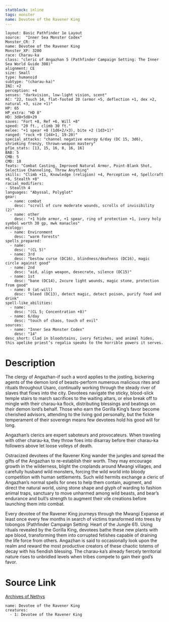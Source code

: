 ```yaml
---
statblock: inline
tags: monster
name: Devotee of the Ravener King
---
```

```statblock
layout: Basic Pathfinder 1e Layout
source:  "Inner Sea Monster Codex"
Monster_CR: 7
name: Devotee of the Ravener King
Monster_XP: 3200
race: Charau-ka
class: "cleric of Angazhan 5 (Pathfinder Campaign Setting: The Inner Sea World Guide 308)"
alignment: CE
size: Small
type: humanoid
subtype: "(charau-ka)"
INI: +2
perception: +4
senses: "darkvision, low-light vision, scent"
AC: "22, touch 14, flat-footed 20 (armor +5, deflection +1, dex +2, natural +3, size +1)"
HP: 65
HP_extra: "HD 8"
HD: 3d8+5d8+29
saves: "Fort +8, Ref +6, Will +8"
speed: "20 ft., climb 30 ft."
melee: "+1 spear +8 (1d6+2/×3), bite +2 (1d3+1)"
ranged: "rock +9 (1d4+1, 19-20)"
special_attacks: "channel negative energy 6/day (DC 15, 3d6), shrieking frenzy, thrown-weapon mastery"
pf1e_stats: [13, 15, 16, 8, 16, 16]
BAB: 5
CMB: 5
CMD: 18
feats: "Combat Casting, Improved Natural Armor, Point-Blank Shot, Selective Channeling, Throw Anything"
skills: "Climb +11, Knowledge (religion) +4, Perception +4, Spellcraft +6, Stealth +8"
racial_modifiers:
- Stealth 4
languages: "Abyssal, Polyglot"
gear:
  - name: combat
    desc: "scroll of cure moderate wounds, scrolls of invisibility (2)"
  - name: other
    desc: "+1 hide armor, +1 spear, ring of protection +1, ivory holy symbol worth 30 gp, mwk manacles"
ecology:
  - name: Environment
    desc: "warm forests"
spells_prepared:
  - name:
    desc: "(CL 5)"
  - name: 3rd
    desc: "bestow curse (DC16), blindness/deafness (DC16), magic circle against good"
  - name: 2nd
    desc: "aid, align weapon, desecrate, silence (DC15)"
  - name: 1st
    desc: "bane (DC14), 2xcure light wounds, magic stone, protection from good"
  - name: 0 (at-will)
    desc: "bleed (DC13), detect magic, detect poison, purify food and drink"
spell-like_abilities:
  - name:
    desc: "(CL 5; Concentration +8)"
  - name: 6/day
    desc: "touch of chaos, touch of evil"
sources:
  - name: "Inner Sea Monster Codex"
    desc: "14"
desc_short: Clad in bloodstains, ivory fetishes, and animal hides, this apelike priest’s regalia speaks to the horrible powers it serves.
```
# Description
The clergy of Angazhan-if such a word applies to the jostling, bickering agents of the demon lord of beasts-perform numerous malicious rites and rituals throughout Usaro, continually working through the steady river of slaves that flows into the city. Devotees navigate the sticky, blood-slick temple stairs to march sacrifices to the waiting altars, or else break off to mingle with their charau-ka flock, distributing blessings and beatings on their demon lord’s behalf. Those who earn the Gorilla King’s favor become cherished advisors, attending to the living god personally, but the fickle temperament of their sovereign means few devotees hold his good will for long.

 Angazhan’s clerics are expert saboteurs and provocateurs. When traveling with other charau-ka, they throw foes into disarray before their charau-ka followers above let loose volleys of death.

 Ostracized devotees of the Ravener King wander the jungles and spread the gifts of the Angazhan to re-establish their worth. They may encourage growth in the wilderness, blight the croplands around Mwangi villages, and carefully husband wild monsters, forcing the wild world into bloody competition with human settlements. Such wild hermits exchange a cleric of Angazhan’s normal spells for ones to help them contain, augment, and direct the natural world, using stone shape and glyph of warding to fashion animal traps, sanctuary to move unharmed among wild beasts, and bear’s endurance and bull’s strength to augment their vile creations before launching them into combat.

 Every devotee of the Ravener King journeys through the Mwangi Expanse at least once every few months in search of victims transformed into trees by tobongos (Pathfinder Campaign Setting: Heart of the Jungle 61). Using rituals revealed by the Gorilla King, devotees bathe these new plants with ape blood, transforming them into corrupted fetishes capable of draining the life force from others. Angazhan is said to occasionally look upon the realm and reward the most productive creators of these chaotic totems of decay with his fiendish blessing. The charau-ka’s already fiercely territorial nature rises to unbridled levels when tribes compete to gain their god’s favor.
# Source Link
[Archives of Nethys](https://aonprd.com/MonsterDisplay.aspx?ItemName=Devotee%20of%20the%20Ravener%20King)
```encounter-table
name: Devotee of the Ravener King
creatures:
  - 1: Devotee of the Ravener King
```
